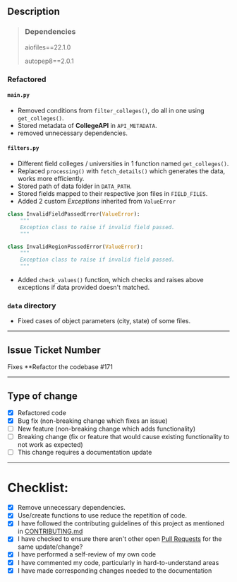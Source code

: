 ## Description

<!-- Include a summary of the change made and also list the dependencies that are required if any -->

> ### Dependencies
>
> aiofiles==22.1.0
>
> autopep8==2.0.1

### Refactored

#### `main.py`

-   Removed conditions from `filter_colleges()`, do all in one using `get_colleges()`.
-   Stored metadata of **CollegeAPI** in `API_METADATA`.
-   removed unnecessary dependencies.

#### `filters.py`

-   Different field colleges / universities in 1 function named `get_colleges()`.
-   Replaced `processing()` with `fetch_details()` which generates the data, works more efficiently.
-   Stored path of data folder in `DATA_PATH`.
-   Stored fields mapped to their respective json files in `FIELD_FILES`.
-   Added $2$ custom _Exceptions_ inherited from `ValueError`

```py
class InvalidFieldPassedError(ValueError):
    """
    Exception class to raise if invalid field passed.
    """

class InvalidRegionPassedError(ValueError):
    """
    Exception class to raise if invalid field passed.
    """
```

-   Added `check_values()` function, which checks and raises above exceptions if data provided doesn't matched.

### `data` directory

-   Fixed cases of object parameters (city, state) of some files.

---

## Issue Ticket Number

Fixes \*\*Refactor the codebase #171

---

## Type of change

<!-- Please select all options that are applicable. -->

-   [x] Refactored code
-   [x] Bug fix (non-breaking change which fixes an issue)
-   [ ] New feature (non-breaking change which adds functionality)
-   [ ] Breaking change (fix or feature that would cause existing functionality to not work as expected)
-   [ ] This change requires a documentation update

---

# Checklist:

-   [x] Remove unnecessary dependencies.
-   [x] Use/create functions to use reduce the repetition of code.
-   [x] I have followed the contributing guidelines of this project as mentioned in [CONTRIBUTING.md](/CONTRIBUTING.md)
-   [x] I have checked to ensure there aren't other open [Pull Requests](https://github.com/Clueless-Community/collegeAPI/pulls) for the same update/change?
-   [x] I have performed a self-review of my own code
-   [x] I have commented my code, particularly in hard-to-understand areas
-   [x] I have made corresponding changes needed to the documentation
